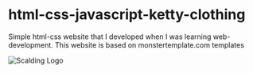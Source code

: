 # html-css-javascript-ketty-clothing
Simple html-css website that I developed when I was learning web-development. This website is based on monstertemplate.com templates

![Scalding Logo](https://raw.github.com/twitter/scalding/develop/logo/scalding.png)